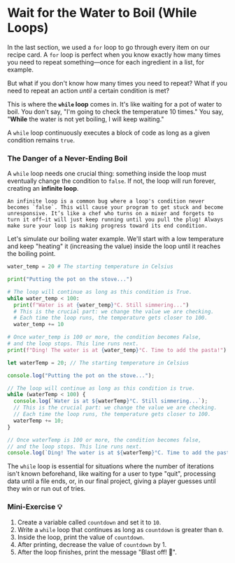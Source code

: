 # Wait for the Water to Boil (While Loops)

In the last section, we used a `for` loop to go through every item on our recipe card. A `for` loop is perfect when you know exactly how many times you need to repeat something—once for each ingredient in a list, for example.

But what if you don't know how many times you need to repeat? What if you need to repeat an action *until* a certain condition is met?

This is where the **`while` loop** comes in. It's like waiting for a pot of water to boil. You don't say, "I'm going to check the temperature 10 times." You say, "**While** the water is not yet boiling, I will keep waiting."

A `while` loop continuously executes a block of code as long as a given condition remains `true`.

### The Danger of a Never-Ending Boil

A `while` loop needs one crucial thing: something inside the loop must eventually change the condition to `false`. If not, the loop will run forever, creating an **infinite loop**.

```admonish warning title="Infinite Loop Warning!"
An infinite loop is a common bug where a loop's condition never becomes `false`. This will cause your program to get stuck and become unresponsive. It’s like a chef who turns on a mixer and forgets to turn it off—it will just keep running until you pull the plug! Always make sure your loop is making progress toward its end condition.
```

Let's simulate our boiling water example. We'll start with a low temperature and keep "heating" it (increasing the value) inside the loop until it reaches the boiling point.

<!-- langtabs-start -->

```python
water_temp = 20 # The starting temperature in Celsius

print("Putting the pot on the stove...")

# The loop will continue as long as this condition is True.
while water_temp < 100:
  print(f"Water is at {water_temp}°C. Still simmering...")
  # This is the crucial part: we change the value we are checking.
  # Each time the loop runs, the temperature gets closer to 100.
  water_temp += 10

# Once water_temp is 100 or more, the condition becomes False,
# and the loop stops. This line runs next.
print(f"Ding! The water is at {water_temp}°C. Time to add the pasta!")
```

```javascript
let waterTemp = 20; // The starting temperature in Celsius

console.log("Putting the pot on the stove...");

// The loop will continue as long as this condition is true.
while (waterTemp < 100) {
  console.log(`Water is at ${waterTemp}°C. Still simmering...`);
  // This is the crucial part: we change the value we are checking.
  // Each time the loop runs, the temperature gets closer to 100.
  waterTemp += 10;
}

// Once waterTemp is 100 or more, the condition becomes false,
// and the loop stops. This line runs next.
console.log(`Ding! The water is at ${waterTemp}°C. Time to add the pasta!`);
```

<!-- langtabs-end -->

The `while` loop is essential for situations where the number of iterations isn't known beforehand, like waiting for a user to type "quit", processing data until a file ends, or, in our final project, giving a player guesses until they win or run out of tries.

### Mini-Exercise 💡

1.  Create a variable called `countdown` and set it to `10`.
2.  Write a `while` loop that continues as long as `countdown` is greater than `0`.
3.  Inside the loop, print the value of `countdown`.
4.  After printing, decrease the value of `countdown` by 1.
5.  After the loop finishes, print the message "Blast off! 🚀".
